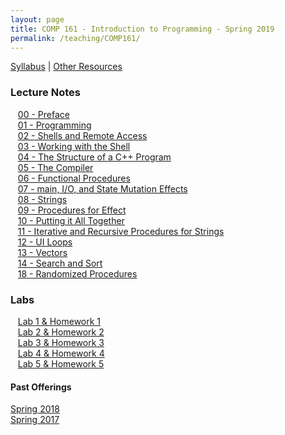 ```yaml
---
layout: page
title: COMP 161 - Introduction to Programming - Spring 2019
permalink: /teaching/COMP161/
---
```


[Syllabus](/teaching/COMP161/comp161-syllabus.pdf) |
[Other Resources](/teaching/COMP161/comp161-sources.pdf)  

### Lecture Notes

&nbsp;&nbsp;&nbsp;[00 - Preface](/teaching/COMP161/sp18/notes/comp161-lectureNotes-00.pdf)  
&nbsp;&nbsp;&nbsp;[01 - Programming](/teaching/COMP161/sp18/notes/comp161-lectureNotes-01.pdf)  
&nbsp;&nbsp;&nbsp;[02 - Shells and Remote Access](/teaching/COMP161/sp18/notes/comp161-lectureNotes-02.pdf)  
&nbsp;&nbsp;&nbsp;[03 - Working with the Shell](/teaching/COMP161/sp18/notes/comp161-lectureNotes-03.pdf)  
&nbsp;&nbsp;&nbsp;[04 - The Structure of a C++ Program](/teaching/COMP161/sp18/notes/comp161-lectureNotes-04.pdf)  
&nbsp;&nbsp;&nbsp;[05 - The Compiler](/teaching/COMP161/sp18/notes/comp161-lectureNotes-05.pdf)  
&nbsp;&nbsp;&nbsp;[06 - Functional Procedures](/teaching/COMP161/sp18/notes/comp161-lectureNotes-06.pdf)  
&nbsp;&nbsp;&nbsp;[07 - main, I/O, and State Mutation Effects ](/teaching/COMP161/sp18/notes/comp161-lectureNotes-07.pdf)  
&nbsp;&nbsp;&nbsp;[08 - Strings](/teaching/COMP161/sp18/notes/comp161-lectureNotes-08.pdf)  
&nbsp;&nbsp;&nbsp;[09 - Procedures for Effect](/teaching/COMP161/sp18/notes/comp161-lectureNotes-09.pdf)  
&nbsp;&nbsp;&nbsp;[10 - Putting it All Together](/teaching/COMP161/sp18/notes/comp161-lectureNotes-10.pdf)    
&nbsp;&nbsp;&nbsp;[11 - Iterative and Recursive Procedures for Strings](/teaching/COMP161/sp18/notes/comp161-lectureNotes-11.pdf)    
&nbsp;&nbsp;&nbsp;[12 - UI Loops](/teaching/COMP161/sp18/notes/comp161-lectureNotes-12.pdf)    
&nbsp;&nbsp;&nbsp;[13 - Vectors](/teaching/COMP161/sp18/notes/comp161-lectureNotes-13.pdf)  
&nbsp;&nbsp;&nbsp;[14 - Search and Sort](/teaching/COMP161/sp18/notes/comp161-lectureNotes-14.pdf)  
&nbsp;&nbsp;&nbsp;[18 - Randomized Procedures](/teaching/COMP161/sp18/notes/comp161-lectureNotes-18.pdf)  

### Labs

&nbsp;&nbsp;&nbsp;[Lab 1 & Homework 1](/teaching/COMP161/labs/comp161-lab1.pdf)    
&nbsp;&nbsp;&nbsp;[Lab 2 & Homework 2](/teaching/COMP161/labs/comp161-lab2.pdf)    
&nbsp;&nbsp;&nbsp;[Lab 3 & Homework 3](/teaching/COMP161/labs/comp161-lab3.pdf)  
&nbsp;&nbsp;&nbsp;[Lab 4 & Homework 4](/teaching/COMP161/labs/comp161-lab4.pdf)  
&nbsp;&nbsp;&nbsp;[Lab 5 & Homework 5](/teaching/COMP161/labs/comp161-lab5.pdf)  

#### Past Offerings

[Spring 2018](/teaching/COMP161/sp18/)  
[Spring 2017](/teaching/COMP161/sp17/)
